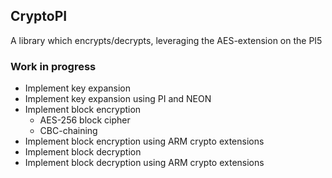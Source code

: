 ## CryptoPI

A library which encrypts/decrypts, leveraging the AES-extension on the PI5

### Work in progress
* Implement key expansion
* Implement key expansion using PI and NEON
* Implement block encryption 
  * AES-256 block cipher
  * CBC-chaining
* Implement block encryption using ARM crypto extensions
* Implement block decryption
* Implement block decryption using ARM crypto extensions

